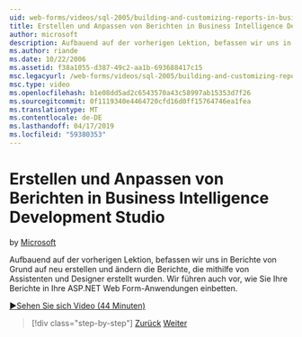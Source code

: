 ```yaml
---
uid: web-forms/videos/sql-2005/building-and-customizing-reports-in-business-intelligence-development-studio
title: Erstellen und Anpassen von Berichten in Business Intelligence Development Studio | Microsoft-Dokumentation
author: microsoft
description: Aufbauend auf der vorherigen Lektion, befassen wir uns in Berichte von Grund auf neu erstellen und ändern die Berichte, die mithilfe von Assistenten und Designer erstellt wurden. Wir ein...
ms.author: riande
ms.date: 10/22/2006
ms.assetid: f38a1055-d387-49c2-aa1b-693688417c15
msc.legacyurl: /web-forms/videos/sql-2005/building-and-customizing-reports-in-business-intelligence-development-studio
msc.type: video
ms.openlocfilehash: b1e08dd5ad2c6543570a43c58997ab15353d7f26
ms.sourcegitcommit: 0f1119340e4464720cfd16d0ff15764746ea1fea
ms.translationtype: MT
ms.contentlocale: de-DE
ms.lasthandoff: 04/17/2019
ms.locfileid: "59380353"
---
```

# <a name="building-and-customizing-reports-in-business-intelligence-development-studio"></a>Erstellen und Anpassen von Berichten in Business Intelligence Development Studio

by [Microsoft](https://github.com/microsoft)

Aufbauend auf der vorherigen Lektion, befassen wir uns in Berichte von Grund auf neu erstellen und ändern die Berichte, die mithilfe von Assistenten und Designer erstellt wurden. Wir führen auch vor, wie Sie Ihre Berichte in Ihre ASP.NET Web Form-Anwendungen einbetten.

[&#9654;Sehen Sie sich Video (44 Minuten)](https://channel9.msdn.com/Blogs/ASP-NET-Site-Videos/building-and-customizing-reports-in-business-intelligence-development-studio)

> [!div class="step-by-step"]
> [Zurück](getting-started-with-reporting-services.md)
> [Weiter](creating-and-using-stored-procedures.md)
